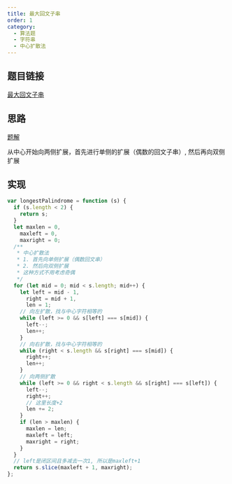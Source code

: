 ```yaml
---
title: 最大回文子串
order: 1
category:
  - 算法题
  - 字符串
  - 中心扩散法
---
```


## 题目链接

[最大回文子串](https://leetcode.cn/problems/longest-palindromic-substring/solutions/63641/zhong-xin-kuo-san-fa-he-dong-tai-gui-hua-by-reedfa/)

## 思路

[题解](https://leetcode.cn/problems/longest-palindromic-substring/solutions/63641/zhong-xin-kuo-san-fa-he-dong-tai-gui-hua-by-reedfa/)

从中心开始向两侧扩展，首先进行单侧的扩展（偶数的回文子串）, 然后再向双侧扩展

## 实现

```js
var longestPalindrome = function (s) {
  if (s.length < 2) {
    return s;
  }
  let maxlen = 0,
    maxleft = 0,
    maxright = 0;
  /**
   * 中心扩散法
   * 1. 首先向单侧扩展（偶数回文串）
   * 2. 然后向双侧扩展
   * 这种方式不用考虑奇偶
   */
  for (let mid = 0; mid < s.length; mid++) {
    let left = mid - 1,
      right = mid + 1,
      len = 1;
    // 向左扩散，找与中心字符相等的
    while (left >= 0 && s[left] === s[mid]) {
      left--;
      len++;
    }
    // 向右扩散，找与中心字符相等的
    while (right < s.length && s[right] === s[mid]) {
      right++;
      len++;
    }
    // 向两侧扩散
    while (left >= 0 && right < s.length && s[right] === s[left]) {
      left--;
      right++;
      // 这里长度+2
      len += 2;
    }
    if (len > maxlen) {
      maxlen = len;
      maxleft = left;
      maxright = right;
    }
  }
  // left是闭区间且多减去一次1, 所以是maxleft+1
  return s.slice(maxleft + 1, maxright);
};
```
